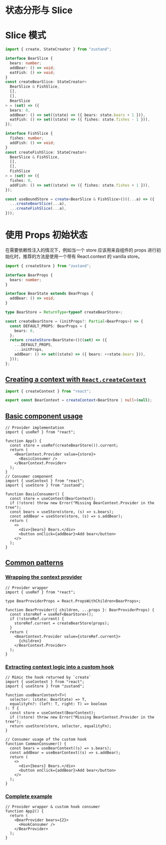 # 状态分形与 Slice

# Slice 模式

```ts
import { create, StateCreator } from "zustand";

interface BearSlice {
  bears: number;
  addBear: () => void;
  eatFish: () => void;
}
const createBearSlice: StateCreator<
  BearSlice & FishSlice,
  [],
  [],
  BearSlice
> = (set) => ({
  bears: 0,
  addBear: () => set((state) => ({ bears: state.bears + 1 })),
  eatFish: () => set((state) => ({ fishes: state.fishes - 1 })),
});

interface FishSlice {
  fishes: number;
  addFish: () => void;
}
const createFishSlice: StateCreator<
  BearSlice & FishSlice,
  [],
  [],
  FishSlice
> = (set) => ({
  fishes: 0,
  addFish: () => set((state) => ({ fishes: state.fishes + 1 })),
});

const useBoundStore = create<BearSlice & FishSlice>()((...a) => ({
  ...createBearSlice(...a),
  ...createFishSlice(...a),
}));
```

# 使用 Props 初始状态

在需要依赖性注入的情况下，例如当一个 store 应该用来自组件的 props 进行初始化时，推荐的方法是使用一个带有 React.context 的 vanilla store。

```ts
import { createStore } from "zustand";

interface BearProps {
  bears: number;
}

interface BearState extends BearProps {
  addBear: () => void;
}

type BearStore = ReturnType<typeof createBearStore>;

const createBearStore = (initProps?: Partial<BearProps>) => {
  const DEFAULT_PROPS: BearProps = {
    bears: 0,
  };
  return createStore<BearState>()((set) => ({
    ...DEFAULT_PROPS,
    ...initProps,
    addBear: () => set((state) => ({ bears: ++state.bears })),
  }));
};
```

## [Creating a context with `React.createContext`](https://docs.pmnd.rs/zustand/guides/initialize-state-with-props#creating-a-context-with-react.createcontext)

```ts
import { createContext } from "react";

export const BearContext = createContext<BearStore | null>(null);
```

## [Basic component usage](https://docs.pmnd.rs/zustand/guides/initialize-state-with-props#basic-component-usage)

```tsx
// Provider implementation
import { useRef } from "react";

function App() {
  const store = useRef(createBearStore()).current;
  return (
    <BearContext.Provider value={store}>
      <BasicConsumer />
    </BearContext.Provider>
  );
}
// Consumer component
import { useContext } from "react";
import { useStore } from "zustand";

function BasicConsumer() {
  const store = useContext(BearContext);
  if (!store) throw new Error("Missing BearContext.Provider in the tree");
  const bears = useStore(store, (s) => s.bears);
  const addBear = useStore(store, (s) => s.addBear);
  return (
    <>
      <div>{bears} Bears.</div>
      <button onClick={addBear}>Add bear</button>
    </>
  );
}
```

## [Common patterns](https://docs.pmnd.rs/zustand/guides/initialize-state-with-props#common-patterns)

### [Wrapping the context provider](https://docs.pmnd.rs/zustand/guides/initialize-state-with-props#wrapping-the-context-provider)

```tsx
// Provider wrapper
import { useRef } from "react";

type BearProviderProps = React.PropsWithChildren<BearProps>;

function BearProvider({ children, ...props }: BearProviderProps) {
  const storeRef = useRef<BearStore>();
  if (!storeRef.current) {
    storeRef.current = createBearStore(props);
  }
  return (
    <BearContext.Provider value={storeRef.current}>
      {children}
    </BearContext.Provider>
  );
}
```

### [Extracting context logic into a custom hook](https://docs.pmnd.rs/zustand/guides/initialize-state-with-props#extracting-context-logic-into-a-custom-hook)

```tsx
// Mimic the hook returned by `create`
import { useContext } from "react";
import { useStore } from "zustand";

function useBearContext<T>(
  selector: (state: BearState) => T,
  equalityFn?: (left: T, right: T) => boolean
): T {
  const store = useContext(BearContext);
  if (!store) throw new Error("Missing BearContext.Provider in the tree");
  return useStore(store, selector, equalityFn);
}

// Consumer usage of the custom hook
function CommonConsumer() {
  const bears = useBearContext((s) => s.bears);
  const addBear = useBearContext((s) => s.addBear);
  return (
    <>
      <div>{bears} Bears.</div>
      <button onClick={addBear}>Add bear</button>
    </>
  );
}
```

### [Complete example](https://docs.pmnd.rs/zustand/guides/initialize-state-with-props#complete-example)

```tsx
// Provider wrapper & custom hook consumer
function App2() {
  return (
    <BearProvider bears={2}>
      <HookConsumer />
    </BearProvider>
  );
}
```
